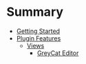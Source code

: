 # Summary

* [Getting Started](getting_started/README.md)
* [Plugin Features](plugin_features/README.md)
   * [Views](features/views.md)
       * [GreyCat Editor](features/greycat_editor.md)
